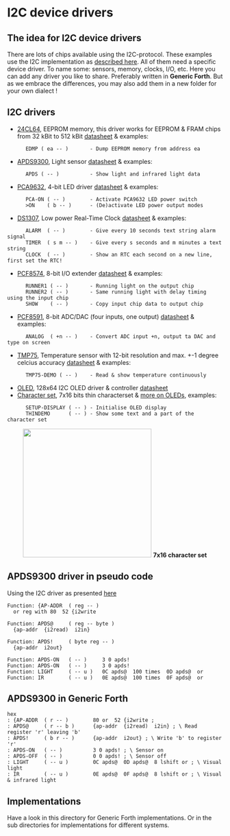 # I2C device drivers

## The idea for I2C device drivers
There are lots of chips available using the I2C-protocol. These examples use the I2C implementation as [described here](../). All of them need a specific device driver. To name some: sensors, memory, clocks, I/O, etc. Here you can add any driver you like to share. Preferably written in **Generic Forth**. But as we embrace the differences, you may also add them in a new folder for your own dialect !

## I2C drivers

- [24CL64](24CL64.f), EEPROM memory, this driver works for EEPROM & FRAM chips from 32 kBit to 512 kBit [datasheet](http://ww1.microchip.com/downloads/en/devicedoc/Atmel-3350-SEEPROM-AT24C64B-Datasheet.pdf) & examples:
```
      EDMP ( ea -- )       - Dump EEPROM memory from address ea
```
- [APDS9300](APDS9300.f), Light sensor [datasheet](https://docs.broadcom.com/docs/AV02-1077EN) & examples:
```
      APDS ( -- )          - Show light and infrared light data 
```
- [PCA9632](PCA9632.f), 4-bit LED driver [datasheet](https://www.nxp.com/docs/en/data-sheet/PCA9632.pdf) & examples:
```
      PCA-ON ( -- )        - Activate PCA9632 LED power switch 
      >ON    ( b -- )      - (De)activate LED power output modes
```
- [DS1307](DS1307.f), Low power Real-Time Clock [datasheet](https://datasheets.maximintegrated.com/en/ds/DS1307.pdf) & examples:
```
      ALARM  ( -- )        - Give every 10 seconds text string alarm signal
      TIMER  ( s m -- )    - Give every s seconds and m minutes a text string
      CLOCK  ( -- )        - Show an RTC each second on a new line, first set the RTC!
```
- [PCF8574](PCF8574.f), 8-bit I/O extender [datasheet](https://www.nxp.com/docs/en/data-sheet/PCF8574_PCF8574A.pdf) & examples:
```
      RUNNER1 ( -- )       - Running light on the output chip 
      RUNNER2 ( -- )       - Same running light with delay timing using the input chip
      SHOW    ( -- )       - Copy input chip data to output chip 
```
- [PCF8591](PCF8591.f), 8-bit ADC/DAC (four inputs, one output) [datasheet](https://www.nxp.com/docs/en/data-sheet/PCF8591.pdf) & examples:
```
      ANALOG  ( +n -- )    - Convert ADC input +n, output ta DAC and type on screen 
```
- [TMP75](TMP75.f), Temperature sensor with 12-bit resolution and max. +-1 degree celcius accuracy [datasheet](https://www.ti.com/lit/gpn/tmp75) & examples:
```
      TMP75-DEMO ( -- )    - Read & show temperature continuously
```
- [OLED](ssd1306-setup-(128x64)-a.f ), 128x64 I2C OLED driver & controller [datasheet](http://www.adafruit.com/datasheets/SSD1306.pdf)
- [Character set](ssd1306-thin-chars.f), 7x16 bits thin characterset & [more on OLEDs](https://home.hccnet.nl/willem.ouwerkerk/egel-for-msp430/egel%20for%20launchpad.html#e060), examples:
```
      SETUP-DISPLAY ( -- ) - Initialise OLED display
      THINDEMO      ( -- ) - Show some text and a part of the character set
```
<p align="center">
<img src="https://home.hccnet.nl/willem.ouwerkerk/egel-for-msp430/p60%20-%20thin%207x16%20characters.jpg" width="300" height="300" />
      <b>7x16 character set</b>
</p>

## APDS9300 driver in pseudo code

Using the I2C driver as presented [here](../)

``` 
Function: {AP-ADDR  ( reg -- )
  or reg with 80  52 {i2write

Function: APDS@     ( reg -- byte )
  {ap-addr  {i2read)  i2in}

Function: APDS!     ( byte reg -- )
  {ap-addr  i2out}

Function: APDS-ON   ( -- )     3 0 apds!
Function: APDS-ON   ( -- )     3 0 apds!
Function: LIGHT     ( -- u )   0C apds@  100 times  0D apds@  or
Function: IR        ( -- u )   0E apds@  100 times  0F apds@  or
```

## APDS9300 in Generic Forth
```
hex
: {AP-ADDR  ( r -- )        80 or  52 {i2write ;
: APDS@     ( r -- b )      {ap-addr  {i2read)  i2in} ; \ Read register 'r' leaving 'b'
: APDS!     ( b r -- )      {ap-addr  i2out} ; \ Write 'b' to register 'r'
: APDS-ON   ( -- )          3 0 apds! ; \ Sensor on
: APDS-OFF  ( -- )          0 0 apds! ; \ Sensor off
: LIGHT     ( -- u )        0C apds@  0D apds@  8 lshift or ; \ Visual light
: IR        ( -- u )        0E apds@  0F apds@  8 lshift or ; \ Visual & infrared light
```

## Implementations
Have a look in this directory for Generic Forth implementations. Or in the sub directories for implementations for different systems.

